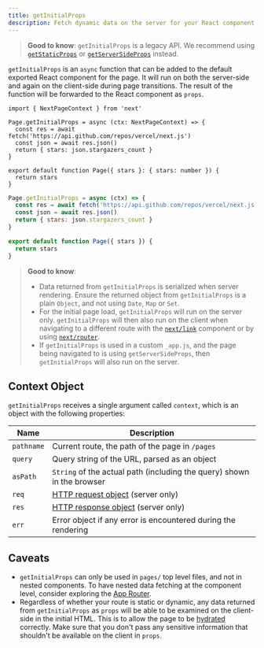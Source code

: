 ```yaml
---
title: getInitialProps
description: Fetch dynamic data on the server for your React component with getInitialProps.
---
```


> **Good to know**: `getInitialProps` is a legacy API. We recommend using [`getStaticProps`](/docs/nextjs-cn/pages/building-your-application/data-fetching/get-static-props) or [`getServerSideProps`](/docs/nextjs-cn/pages/building-your-application/data-fetching/get-server-side-props) instead.

`getInitialProps` is an `async` function that can be added to the default exported React component for the page. It will run on both the server-side and again on the client-side during page transitions. The result of the function will be forwarded to the React component as `props`.

```tsx switcher
import { NextPageContext } from 'next'

Page.getInitialProps = async (ctx: NextPageContext) => {
  const res = await fetch('https://api.github.com/repos/vercel/next.js')
  const json = await res.json()
  return { stars: json.stargazers_count }
}

export default function Page({ stars }: { stars: number }) {
  return stars
}
```

```jsx switcher
Page.getInitialProps = async (ctx) => {
  const res = await fetch('https://api.github.com/repos/vercel/next.js')
  const json = await res.json()
  return { stars: json.stargazers_count }
}

export default function Page({ stars }) {
  return stars
}
```

> **Good to know**:
>
> - Data returned from `getInitialProps` is serialized when server rendering. Ensure the returned object from `getInitialProps` is a plain `Object`, and not using `Date`, `Map` or `Set`.
> - For the initial page load, `getInitialProps` will run on the server only. `getInitialProps` will then also run on the client when navigating to a different route with the [`next/link`](/docs/nextjs-cn/pages/api-reference/components/link) component or by using [`next/router`](/docs/nextjs-cn/pages/api-reference/functions/use-router).
> - If `getInitialProps` is used in a custom `_app.js`, and the page being navigated to is using `getServerSideProps`, then `getInitialProps` will also run on the server.

## Context Object

`getInitialProps` receives a single argument called `context`, which is an object with the following properties:

| Name       | Description                                                                                           |
| ---------- | ----------------------------------------------------------------------------------------------------- |
| `pathname` | Current route, the path of the page in `/pages`                                                       |
| `query`    | Query string of the URL, parsed as an object                                                          |
| `asPath`   | `String` of the actual path (including the query) shown in the browser                                |
| `req`      | [HTTP request object](https://nodejs.org/api/http.html#http_class_http_incomingmessage) (server only) |
| `res`      | [HTTP response object](https://nodejs.org/api/http.html#http_class_http_serverresponse) (server only) |
| `err`      | Error object if any error is encountered during the rendering                                         |

## Caveats

- `getInitialProps` can only be used in `pages/` top level files, and not in nested components. To have nested data fetching at the component level, consider exploring the [App Router](/docs/nextjs-cn/app/building-your-application/data-fetching).
- Regardless of whether your route is static or dynamic, any data returned from `getInitialProps` as `props` will be able to be examined on the client-side in the initial HTML. This is to allow the page to be [hydrated](https://react.dev/reference/react-dom/hydrate) correctly. Make sure that you don't pass any sensitive information that shouldn't be available on the client in `props`.
